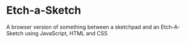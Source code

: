 # Etch-a-Sketch
A browser version of something between a sketchpad and an Etch-A-Sketch using JavaScript, HTML and CSS

